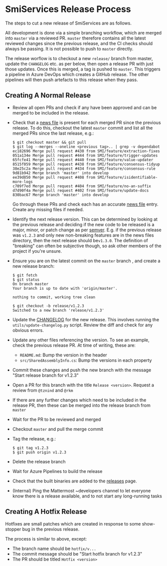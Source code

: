 # SmiServices Release Process

The steps to cut a new release of SmiServices are as follows.

All development is done via a simple branching workflow, which are merged into `master` via a reviewed PR. `master` therefore contains all the latest reviewed changes since the previous release, and the CI checks should always be passing. It is not possible to push to `master` directly.

The release worflow is to checkout a new `release/` branch from master, update the `CHANGELOG` etc. as per below, then open a release PR with just those updates. Once this is merged, a tag is pushed to `master`. This triggers a pipeline in Azure DevOps which creates a GitHub release. The other pipelines will then push artefacts to this release when they pass.

## Creating A Normal Release

-   Review all open PRs and check if any have been approved and can be merged to be included in the release.

-   Check that a [news file][news_files] is present for each merged PR since the previous release. To do this, checkout the latest `master` commit and list all the merged PRs since the last release, e.g.:
    ```console
    $ git checkout master && git pull
    $ git log --merges --oneline <previous tag>.. | grep -v dependabot
    ec182696 Merge pull request #430 from SMI/feature/extraction-fixes
    051a134e Merge pull request #444 from SMI/feature/trigger-updates
    65fcfe41 Merge pull request #440 from SMI/feature/value-updater
    8515f059 Merge pull request #438 from SMI/feature/consensus-tidyup
    38e25c2a Merge pull request #434 from SMI/feature/consensus-rule
    9d81b942 Merge branch 'master' into develop
    ee39d850 Merge pull request #408 from SMI/feature/isidentifiable-more-logs
    c709f7ed Merge pull request #404 from SMI/feature/no-an-suffix
    d7d90f4a Merge pull request #402 from SMI/feature/update-docs
    830bac67 Merge branch 'master' into develop
    ```
    Go through these PRs and check each has an accurate [news file][news_files] entry. Create any missing files if needed.

-   Identify the next release version. This can be determined by looking at the previous release and deciding if the new code to be released is a major, minor, or patch change as per [semver](https://semver.org). E.g. if the previous release was `v1.2.3` and only new non-breaking features are in the news files directory, then the next release should be`v1.3.0`. The definition of "breaking" can often be subjective though, so ask other members of the project if you're unsure.

-   Ensure you are on the latest commit on the `master` branch , and create a new release branch:

    ```console
    $ git fetch
    $ git status
    On branch master
    Your branch is up to date with 'origin/master'.

    nothing to commit, working tree clean

    $ git checkout -b release/v1.2.3
    Switched to a new branch 'release/v1.2.3'
    ```

-   Update the [CHANGELOG](/CHANGELOG.md) for the new release. This involves running the `utils/update-changelog.py` script. Review the diff and check for any obvious errors.

-   Update any other files referencing the version. To see an example, check the previous release PR. At time of writing, these are:
    -   `README.md`: Bump the version in the header
    -   `src/SharedAssemblyInfo.cs`: Bump the versions in each property

-   Commit these changes and push the new branch with the message "Start release branch for v1.2.3"
-   Open a PR for this branch with the title `Release <version>`. Request a review from `@tznind` and `@rkm`
-   If there are any further changes which need to be included in the release PR, then these can be merged into the release branch from `master`
-   Wait for the PR to be reviewed and merged
-   Checkout `master` and pull the merge commit
-   Tag the release, e.g.:
    ```console
    $ git tag v1.2.3
    $ git push origin v1.2.3
    ```
-   Delete the release branch
-   Wait for Azure Pipelines to build the release
-   Check that the built binaries are added to the [releases](https://github.com/SMI/SmiServices/releases) page.
-   (Internal) Ping the Mattermost ~developers channel to let everyone know there is a release available, and to not start any long-running tasks

## Creating A Hotfix Release

Hotfixes are small patches which are created in response to some show-stopper bug in the previous release.

The process is similar to above, except:

-   The branch name should be `hotfix/v...`
-   The commit message should be "Start hotfix branch for v1.2.3"
-   The PR should be titled `Hotfix <version>`

<!-- Links -->

[news_files]: /news/README.md
